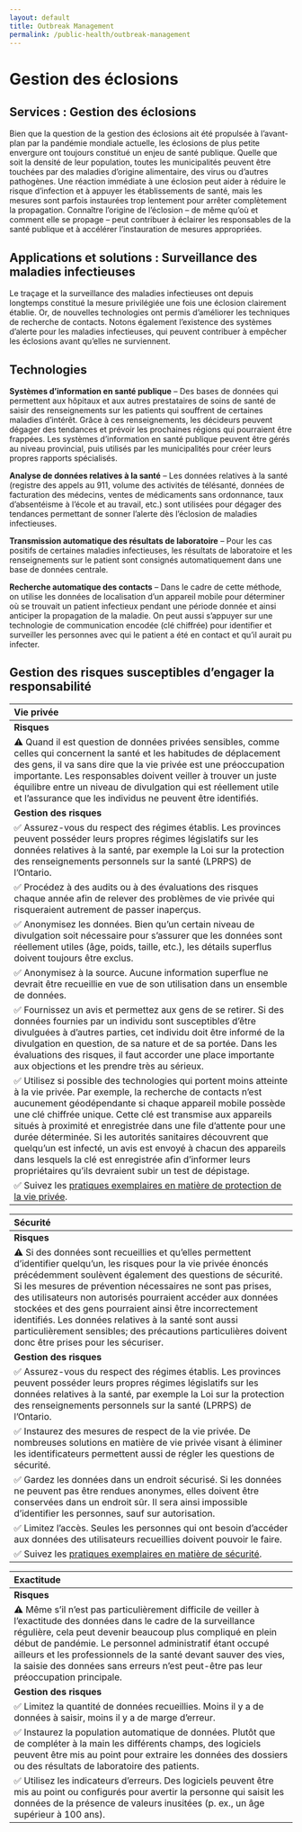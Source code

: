 ```yaml
---
layout: default
title: Outbreak Management
permalink: /public-health/outbreak-management
---
```


# Gestion des éclosions

## Services : Gestion des éclosions

Bien que la question de la gestion des éclosions ait été propulsée à l’avant-plan par la pandémie mondiale actuelle, les éclosions de plus petite envergure ont toujours constitué un enjeu de santé publique. Quelle que soit la densité de leur population, toutes les municipalités peuvent être touchées par des maladies d’origine alimentaire, des virus ou d’autres pathogènes. Une réaction immédiate à une éclosion peut aider à réduire le risque d’infection et à appuyer les établissements de santé, mais les mesures sont parfois instaurées trop lentement pour arrêter complètement la propagation. Connaître l’origine de l’éclosion – de même qu’où et comment elle se propage – peut contribuer à éclairer les responsables de la santé publique et à accélérer l’instauration de mesures appropriées.

## Applications et solutions : Surveillance des maladies infectieuses

Le traçage et la surveillance des maladies infectieuses ont depuis longtemps constitué la mesure privilégiée une fois une éclosion clairement établie. Or, de nouvelles technologies ont permis d’améliorer les techniques de recherche de contacts. Notons également l’existence des systèmes d’alerte pour les maladies infectieuses, qui peuvent contribuer à empêcher les éclosions avant qu’elles ne surviennent.

## Technologies

**Systèmes d’information en santé publique** – Des bases de données qui permettent aux hôpitaux et aux autres prestataires de soins de santé de saisir des renseignements sur les patients qui souffrent de certaines maladies d’intérêt. Grâce à ces renseignements, les décideurs peuvent dégager des tendances et prévoir les prochaines régions qui pourraient être frappées. Les systèmes d’information en santé publique peuvent être gérés au niveau provincial, puis utilisés par les municipalités pour créer leurs propres rapports spécialisés.

**Analyse de données relatives à la santé** – Les données relatives à la santé \(registre des appels au 911, volume des activités de télésanté, données de facturation des médecins, ventes de médicaments sans ordonnance, taux d’absentéisme à l’école et au travail, etc.\) sont utilisées pour dégager des tendances permettant de sonner l’alerte dès l’éclosion de maladies infectieuses.

**Transmission automatique des résultats de laboratoire** – Pour les cas positifs de certaines maladies infectieuses, les résultats de laboratoire et les renseignements sur le patient sont consignés automatiquement dans une base de données centrale.

**Recherche automatique des contacts** – Dans le cadre de cette méthode, on utilise les données de localisation d’un appareil mobile pour déterminer où se trouvait un patient infectieux pendant une période donnée et ainsi anticiper la propagation de la maladie. On peut aussi s’appuyer sur une technologie de communication encodée \(clé chiffrée\) pour identifier et surveiller les personnes avec qui le patient a été en contact et qu’il aurait pu infecter.

## Gestion des risques susceptibles d’engager la responsabilité

| Vie privée |
| :--- |
| **Risques** |
| ⚠ Quand il est question de données privées sensibles, comme celles qui concernent la santé et les habitudes de déplacement des gens, il va sans dire que la vie privée est une préoccupation importante. Les responsables doivent veiller à trouver un juste équilibre entre un niveau de divulgation qui est réellement utile et l’assurance que les individus ne peuvent être identifiés. |
| **Gestion des risques** |
| ✅ Assurez-vous du respect des régimes établis. Les provinces peuvent posséder leurs propres régimes législatifs sur les données relatives à la santé, par exemple la Loi sur la protection des renseignements personnels sur la santé \(LPRPS\) de l’Ontario. |
| ✅ Procédez à des audits ou à des évaluations des risques chaque année afin de relever des problèmes de vie privée qui risqueraient autrement de passer inaperçus. |
| ✅ Anonymisez les données. Bien qu’un certain niveau de divulgation soit nécessaire pour s’assurer que les données sont réellement utiles \(âge, poids, taille, etc.\), les détails superflus doivent toujours être exclus. |
| ✅ Anonymisez à la source. Aucune information superflue ne devrait être recueillie en vue de son utilisation dans un ensemble de données. |
| ✅ Fournissez un avis et permettez aux gens de se retirer. Si des données fournies par un individu sont susceptibles d’être divulguées à d’autres parties, cet individu doit être informé de la divulgation en question, de sa nature et de sa portée. Dans les évaluations des risques, il faut accorder une place importante aux objections et les prendre très au sérieux. |
| ✅ Utilisez si possible des technologies qui portent moins atteinte à la vie privée. Par exemple, la recherche de contacts n’est aucunement géodépendante si chaque appareil mobile possède une clé chiffrée unique. Cette clé est transmise aux appareils situés à proximité et enregistrée dans une file d’attente pour une durée déterminée. Si les autorités sanitaires découvrent que quelqu’un est infecté, un avis est envoyé à chacun des appareils dans lesquels la clé est enregistrée afin d’informer leurs propriétaires qu’ils devraient subir un test de dépistage. |
| ✅ Suivez les [pratiques exemplaires en matière de protection de la vie privée](../meta-issues/privacy.md). |

| Sécurité |
| :--- |
| **Risques** |
| ⚠ Si des données sont recueillies et qu’elles permettent d’identifier quelqu’un, les risques pour la vie privée énoncés précédemment soulèvent également des questions de sécurité. Si les mesures de prévention nécessaires ne sont pas prises, des utilisateurs non autorisés pourraient accéder aux données stockées et des gens pourraient ainsi être incorrectement identifiés. Les données relatives à la santé sont aussi particulièrement sensibles; des précautions particulières doivent donc être prises pour les sécuriser. |
| **Gestion des risques** |
| ✅ Assurez-vous du respect des régimes établis. Les provinces peuvent posséder leurs propres régimes législatifs sur les données relatives à la santé, par exemple la Loi sur la protection des renseignements personnels sur la santé \(LPRPS\) de l’Ontario. |
| ✅ Instaurez des mesures de respect de la vie privée. De nombreuses solutions en matière de vie privée visant à éliminer les identificateurs permettent aussi de régler les questions de sécurité. |
| ✅  Gardez les données dans un endroit sécurisé. Si les données ne peuvent pas être rendues anonymes, elles doivent être conservées dans un endroit sûr. Il sera ainsi impossible d’identifier les personnes, sauf sur autorisation. |
| ✅ Limitez l’accès. Seules les personnes qui ont besoin d’accéder aux données des utilisateurs recueillies doivent pouvoir le faire. |
| ✅ Suivez les [pratiques exemplaires en matière de sécurité](../meta-issues/security.md). |

| Exactitude |
| :--- |
| **Risques** |
| ⚠ Même s’il n’est pas particulièrement difficile de veiller à l’exactitude des données dans le cadre de la surveillance régulière, cela peut devenir beaucoup plus compliqué en plein début de pandémie. Le personnel administratif étant occupé ailleurs et les professionnels de la santé devant sauver des vies, la saisie des données sans erreurs n’est peut-être pas leur préoccupation principale. |
| **Gestion des risques** |
| ✅ Limitez la quantité de données recueillies. Moins il y a de données à saisir, moins il y a de marge d’erreur. |
| ✅ Instaurez la population automatique de données. Plutôt que de compléter à la main les différents champs, des logiciels peuvent être mis au point pour extraire les données des dossiers ou des résultats de laboratoire des patients. |
| ✅ Utilisez les indicateurs d’erreurs. Des logiciels peuvent être mis au point ou configurés pour avertir la personne qui saisit les données de la présence de valeurs inusitées \(p. ex., un âge supérieur à 100 ans\). |

